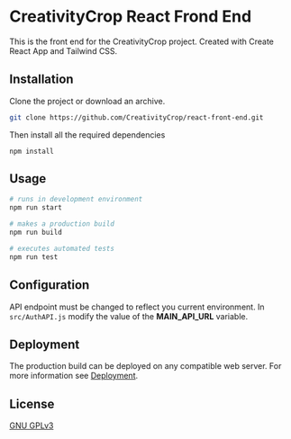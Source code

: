 # CreativityCrop React Frond End

This is the front end for the CreativityCrop project. Created with Create React App and Tailwind CSS.

## Installation

Clone the project or download an archive.

```bash
git clone https://github.com/CreativityCrop/react-front-end.git
```

Then install all the required dependencies

```properties
npm install
```

## Usage

```bash
# runs in development environment
npm run start

# makes a production build
npm run build

# executes automated tests
npm run test
```

## Configuration

API endpoint must be changed to reflect you current environment. In `src/AuthAPI.js` modify the value of the **MAIN_API_URL** variable.

## Deployment

The production build can be deployed on any compatible web server. For more information see [Deployment](https://create-react-app.dev/docs/deployment/).


## License

[GNU GPLv3](https://www.gnu.org/licenses/gpl-3.0.html)